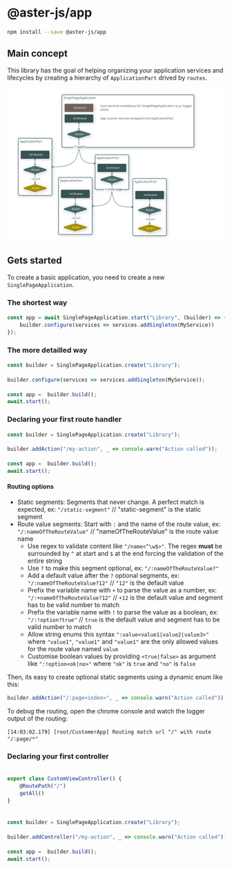 # @aster-js/app

```bash
npm install --save @aster-js/app
```

## Main concept

This library has the goal of helping organizing your application services and lifecycles by creating a hierarchy of `ApplicationPart` drived by `routes`.

![Alt text](./doc/application-part-routing.svg)

## Gets started

To create a basic application, you need to create a new `SinglePageApplication`.

### The shortest way
```ts
const app = await SinglePageApplication.start("Library", (builder) => {
    builder.configure(services => services.addSingleton(MyService))
});
```

### The more detailled way
```ts
const builder = SinglePageApplication.create("Library");

builder.configure(services => services.addSingleton(MyService));

const app =  builder.build();
await.start();
```

### Declaring your first route handler
```ts
const builder = SinglePageApplication.create("Library");

builder.addAction("/my-action", _ => console.warn("Action called"));

const app =  builder.build();
await.start();
```

#### Routing options

- Static segments: Segments that never change. A perfect match is expected, ex: `"/static-segment"` // "static-segment" is the static segment
- Route value segments: Start with `:` and the name of the route value, ex: `"/:nameOfTheRouteValue"` // "nameOfTheRouteValue" is the route value name
    - Use regex to validate content like `"/name<^\w$>"`. The regex **must** be surrounded by `^` at start and `$` at the end forcing the validation of the entire string
    - Use `?` to make this segment optional, ex: `"/:nameOfTheRouteValue?"`
    - Add a default value after the `?` optional segments, ex: `"/:nameOfTheRouteValue?12"` // `"12"` is the default value
    - Prefix the variable name with `+` to parse the value as a number, ex: `"/:+nameOfTheRouteValue?12"` // `+12` is the default value and segment has to be valid number to match
    - Prefix the variable name with `!` to parse the value as a boolean, ex: `"/:!option?true"` // `true` is the default value and segment has to be valid number to match
    - Allow string enums this syntax `":value<value1|value2|value3>"` where `"value1"`, `"value1"` and `"value1"` are the only allowed values for the route value named `value`
    - Customise boolean values by providing `<true|false>` as argument like `":!option<ok|no>"` where `"ok"` is `true` and `"no"` is `false`

Then, its easy to create optional static segments using a dynamic enum like this:
```ts
builder.addAction("/:page<index>", _ => console.warn("Action called"));
```

To debug the routing, open the chrome console and watch the logger output of the routing:
```log
[14:03:02.179] [root/CustomerApp] Routing match url "/" with route "/:page/*"
```

### Declaring your first controller
```ts

export class CustomViewController() {
    @RoutePath("/")
    getAll()
}


const builder = SinglePageApplication.create("Library");

builder.addController("/my-action", _ => console.warn("Action called"));

const app =  builder.build();
await.start();
```
